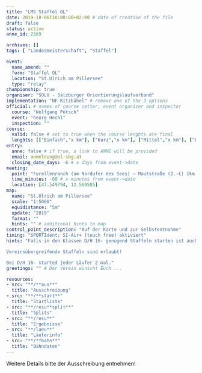 ```yaml
---
title: "LMS Staffel OL"
date: 2019-10-06T10:00:00+02:00 # date of creation of the file
draft: false
status: active
anne_id: 2569

archives: []
tags: [ "Landesmeisterschaft", "Staffel"]

event:
  name_amend: ""
  form: "Staffel OL"
  location: "St.Ulrich am Pillersee"
  type: "relay"
championship: true
organiser: "SOLV - Salzburger Orientierungslaufverband"
implementation: "NF Kitzbühel" # remove one of the 3 options
official: # names of course setter, event organizer and inspector
  course: "Wolfgang Pötsch"
  event: "Georg Hechl"
  inspection: ""
course:
  valid: false # set to true when the course lenghts are final
  lenghts: [["Einfach","x km"], ["Kurz","x km"], ["Mittel","x km"], ["Lang","x km"]]
entry:
  anne: false # if true, a link to ANNE will be provided
  email: anmeldung@ol-sbg.at
  closing_date_days: -6 # x days from event->date
meeting:
  point: "Forellenranch (am Nordufer des Sees) – Mautstraße (2.-€) 1km zum Parkplatz an der NO-Seite des Sees."
  time_minutes: -60 # x minutes from event->date
  location: [47.549794, 12.569585]
map:
  name: "St.Ulrich am Pillersee"
  scale: "1:5000"
  equidistance: "5m"
  update: "2019"
  format: ""
  hints: "" # additional hints to map
control_point_description: "Auf der Karte und zur Selbstentnahme"
timing: "SPORTIdent; SI-Air+ (touch free) aktiviert"
hints: "Falls in den Klassen D/H 16- genügend Staffeln starten ist auch eine Extrawertung für D/H 45- möglich.

Vereinsübergreifende Staffeln sind erlaubt!

Bei D/H 16- started jeder Läufer 2 mal."
greetings: "" # Der Verein wünscht Euch ...

resources:
- src: "**/**aus**"
  title: "Ausschreibung"
- src: "**/**start**"
  title: "Startliste"
- src: "**/resu**split**"
  title: "Splits"
- src: "**/resu**"
  title: "Ergebnisse"
- src: "**/laeu**"
  title: "Läuferinfo"
- src: "**/**bahn**"
  title: "Bahndaten"
---
```


Weitere Details bitte der Ausschreibung entnehmen!
